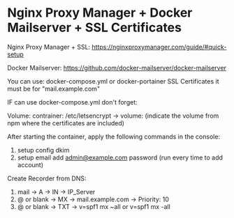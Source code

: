# Nginx Proxy Manager + Docker Mailserver + SSL Certificates

Nginx Proxy Manager + SSL: https://nginxproxymanager.com/guide/#quick-setup

Docker Mailserver: https://github.com/docker-mailserver/docker-mailserver

You can use: docker-compose.yml or docker-portainer
SSL Certificates it must be for "mail.example.com"



IF can use docker-compose.yml don't forget:

Volume:
  contrainer: /etc/letsencrypt   -> volume: (indicate the volume from npm where the certificates are included)   





After starting the container, apply the following commands in the console:
  1. setup config dkim 
  2. setup email add admin@example.com password (run every time to add account)
  

Create Recorder from DNS:
  1. mail ->  A -> IN -> IP_Server
  2. @ or blank -> MX -> mail.example.com -> Priority: 10
  3. @ or blank -> TXT -> v=spf1 mx ~all or v=spf1 mx -all
